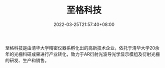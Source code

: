 ﻿---
weight: 
title: "至格科技"
description: "至格科技是由清华大学精密仪器系孵化出的高新技术企业，依托于清华大学20余年的光栅科研成果进行产业转化，致力于AR衍射光波导光学显示模组及衍射光栅的研发、生产和销售。"
date: 2022-03-25T21:57:40+08:00
lastmod: 2022-03-25T16:45:40+08:00
draft: false
authors: ["Metabd"]
featuredImage: "533.png"
link: "https://www.greatar-tech.com/"
tags: ["至格科技","先进制造"]
categories: ["navigation"]
navigation: ["先进制造"]
lightgallery: true
toc: true
pinned: false
recommend: false
recommend1: false
---
至格科技是由清华大学精密仪器系孵化出的高新技术企业，依托于清华大学20余年的光栅科研成果进行产业转化，致力于AR衍射光波导光学显示模组及衍射光栅的研发、生产和销售。
